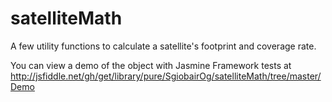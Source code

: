 # satelliteMath
A few utility functions to calculate a satellite's footprint and coverage rate.

You can view a demo of the object with Jasmine Framework tests at http://jsfiddle.net/gh/get/library/pure/SgiobairOg/satelliteMath/tree/master/Demo
